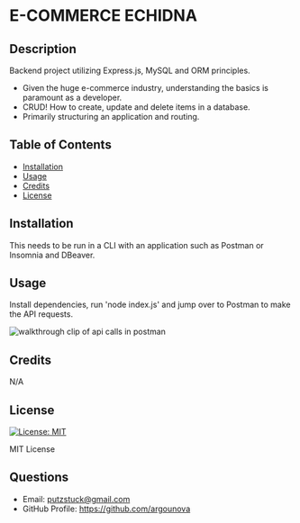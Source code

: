 # E-COMMERCE ECHIDNA

## Description

Backend project utilizing Express.js, MySQL and ORM principles.

- Given the huge e-commerce industry, understanding the basics is paramount as a developer.
- CRUD! How to create, update and delete items in a database.
- Primarily structuring an application and routing.

## Table of Contents

- [Installation](#installation)
- [Usage](#usage)
- [Credits](#credits)
- [License](#license)

## Installation

This needs to be run in a CLI with an application such as Postman or Insomnia and DBeaver.

## Usage

Install dependencies, run 'node index.js' and jump over to Postman to make the API requests.

![walkthrough clip of api calls in postman](Develop/assets/E-Commerce-Echidna-ReadMe-Gif.gif)

## Credits

N/A

## License

[![License: MIT](https://img.shields.io/badge/License-MIT-yellow.svg)](https://opensource.org/licenses/MIT)

MIT License

## Questions

- Email: putzstuck@gmail.com
- GitHub Profile: https://github.com/argounova